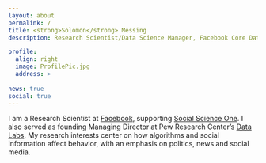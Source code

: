 ```yaml
---
layout: about
permalink: /
title: <strong>Solomon</strong> Messing
description: Research Scientist/Data Science Manager, Facebook Core Data Science.

profile:
  align: right
  image: ProfilePic.jpg
  address: >
    
news: true
social: true
---
```


I am a Research Scientist at [Facebook](https://research.fb.com/people/messing-solomon/), supporting [Social Science One](https://socialscience.one). I also served as founding Managing Director at Pew Research Center’s [Data Labs](http://www.pewresearch.org/fact-tank/2017/02/23/qa-with-solomon-messing-of-pew-research-centers-data-labs/). My research interests center on how algorithms and social information affect behavior, with an emphasis on politics, news and social media.

